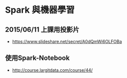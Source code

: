 # Spark 與機器學習

## 2015/06/11 上課用投影片
- https://www.slideshare.net/secret/A0dQmWi6OLFOBa

## 使用Spark-Notebook
- http://course.largitdata.com/course/44/

